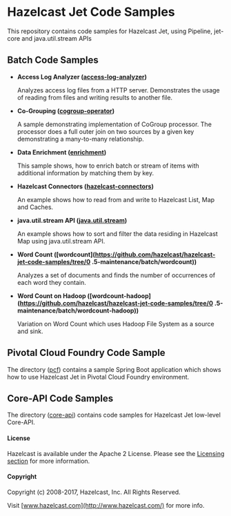# Hazelcast Jet Code Samples

This repository contains code samples for Hazelcast Jet, using Pipeline, jet-
core and java.util.stream APIs

## Batch Code Samples

- **Access Log Analyzer ([access-log-analyzer](https://github.com/hazelcast/hazelcast-jet-code-samples/tree/0.5-maintenance/batch/access-log-analyzer))**

  Analyzes access log files from a HTTP server. Demonstrates the usage of
  reading from files and writing results to another file.

- **Co-Grouping ([cogroup-operator](https://github.com/hazelcast/hazelcast-jet-code-samples/tree/0.5-maintenance/batch/cogroup-operator))**

  A sample demonstrating implementation of CoGroup processor. The processor
  does a full outer join on two sources by a given key demonstrating a
  many-to-many relationship.
  	
- **Data Enrichment ([enrichment](https://github.com/hazelcast/hazelcast-jet-code-samples/tree/0.5-maintenance/batch/enrichment))** 

	This sample shows, how to enrich batch or stream of items with additional
   information by matching them by key. 
	
- **Hazelcast Connectors ([hazelcast-connectors](https://github.com/hazelcast/hazelcast-jet-code-samples/tree/0.5-maintenance/batch/hazelcast-connectors))**

	An example shows how to read from and write to Hazelcast List, Map and
	Caches.
	
- **java.util.stream API ([java.util.stream](https://github.com/hazelcast/hazelcast-jet-code-samples/tree/0.5-maintenance/batch/java.util.stream))**   

	An example shows how to sort and filter the data residing in Hazelcast Map
	using java.util.stream API.
	
- **Word Count ([wordcount](https://github.com/hazelcast/hazelcast-jet-code-samples/tree/0
.5-maintenance/batch/wordcount))**

	Analyzes a set of documents and finds the number of occurrences of each word
	they contain.

- **Word Count on Hadoop ([wordcount-hadoop](https://github.com/hazelcast/hazelcast-jet-code-samples/tree/0
.5-maintenance/batch/wordcount-hadoop))**

   Variation on Word Count which uses Hadoop File System as a source and sink.
		
## Pivotal Cloud Foundry Code Sample 

The directory ([pcf](https://github.com/hazelcast/hazelcast-jet-code-samples/tree/0.5-maintenance/pcf)) 
contains a sample Spring Boot application which shows how to use Hazelcast Jet 
in Pivotal Cloud Foundry environment. 

## Core-API Code Samples

The directory ([core-api](https://github.com/hazelcast/hazelcast-jet-code-samples/tree/0.5-maintenance/core-api))
 contains code samples for Hazelcast Jet low-level Core-API. 

#### License

Hazelcast is available under the Apache 2 License. Please see the 
[Licensing section](http://docs.hazelcast.org/docs/latest-dev/manual/html-single/index.html#licensing) 
for more information.

#### Copyright

Copyright (c) 2008-2017, Hazelcast, Inc. All Rights Reserved.

Visit [www.hazelcast.com](http://www.hazelcast.com/) for more info.
